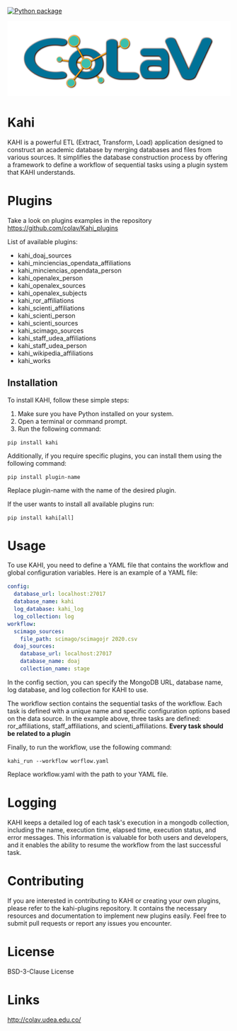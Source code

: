 [![Python package](https://github.com/colav-playground/Kahi/actions/workflows/python-package.yml/badge.svg)](https://github.com/colav-playground/Kahi/actions/workflows/python-package.yml)
<center><img src="https://raw.githubusercontent.com/colav/colav.github.io/master/img/Logo.png"/></center>

# Kahi
KAHI is a powerful ETL (Extract, Transform, Load) application designed to construct an academic database by merging databases and files from various sources. It simplifies the database construction process by offering a framework to define a workflow of sequential tasks using a plugin system that KAHI understands.

# Plugins
Take a look on plugins examples in the repository
https://github.com/colav/Kahi_plugins 

List of available plugins:

* kahi_doaj_sources
* kahi_minciencias_opendata_affiliations
* kahi_minciencias_opendata_person
* kahi_openalex_person
* kahi_openalex_sources
* kahi_openalex_subjects
* kahi_ror_affiliations
* kahi_scienti_affiliations
* kahi_scienti_person
* kahi_scienti_sources
* kahi_scimago_sources
* kahi_staff_udea_affiliations
* kahi_staff_udea_person
* kahi_wikipedia_affiliations
* kahi_works

## Installation

To install KAHI, follow these simple steps:

1. Make sure you have Python installed on your system.
2. Open a terminal or command prompt.
3. Run the following command:

```shell
pip install kahi
```
Additionally, if you require specific plugins, you can install them using the following command:
```shell
pip install plugin-name
```
Replace plugin-name with the name of the desired plugin.

If the user wants to install all available plugins run:
```shell
pip install kahi[all]
```


# Usage

To use KAHI, you need to define a YAML file that contains the workflow and global configuration variables. Here is an example of a YAML file:
```yaml
config:
  database_url: localhost:27017
  database_name: kahi
  log_database: kahi_log
  log_collection: log
workflow:
  scimago_sources:
    file_path: scimago/scimagojr 2020.csv
  doaj_sources:
    database_url: localhost:27017
    database_name: doaj
    collection_name: stage
```
In the config section, you can specify the MongoDB URL, database name, log database, and log collection for KAHI to use.

The workflow section contains the sequential tasks of the workflow. Each task is defined with a unique name and specific configuration options based on the data source. In the example above, three tasks are defined: ror_affiliations, staff_affiliations, and scienti_affiliations.
**Every task should be related to a plugin**

Finally, to run the workflow, use the following command:
```shell
kahi_run --workflow worflow.yaml
```
Replace workflow.yaml with the path to your YAML file.

# Logging
KAHI keeps a detailed log of each task's execution in a mongodb collection, including the name, execution time, elapsed time, execution status, and error messages. This information is valuable for both users and developers, and it enables the ability to resume the workflow from the last successful task.

# Contributing
If you are interested in contributing to KAHI or creating your own plugins, please refer to the kahi-plugins repository. It contains the necessary resources and documentation to implement new plugins easily. Feel free to submit pull requests or report any issues you encounter.

# License
BSD-3-Clause License 

# Links
http://colav.udea.edu.co/



